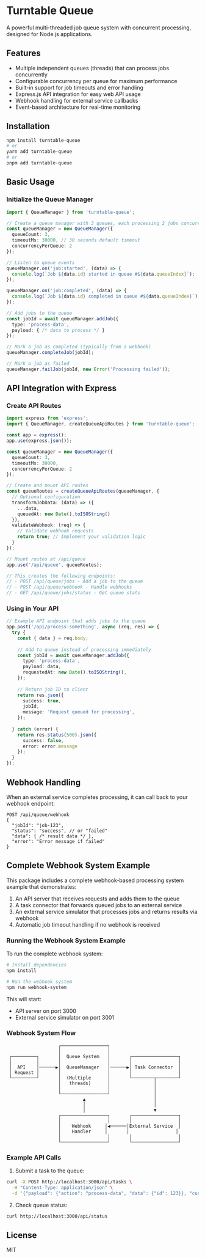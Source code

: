 # Turntable Queue

A powerful multi-threaded job queue system with concurrent processing, designed for Node.js applications.

## Features

- Multiple independent queues (threads) that can process jobs concurrently
- Configurable concurrency per queue for maximum performance
- Built-in support for job timeouts and error handling
- Express.js API integration for easy web API usage
- Webhook handling for external service callbacks
- Event-based architecture for real-time monitoring

## Installation

```bash
npm install turntable-queue
# or
yarn add turntable-queue
# or
pnpm add turntable-queue
```

## Basic Usage

### Initialize the Queue Manager

```typescript
import { QueueManager } from 'turntable-queue';

// Create a queue manager with 3 queues, each processing 2 jobs concurrently
const queueManager = new QueueManager({
  queueCount: 3,
  timeoutMs: 30000, // 30 seconds default timeout
  concurrencyPerQueue: 2
});

// Listen to queue events
queueManager.on('job:started', (data) => {
  console.log(`Job ${data.id} started in queue #${data.queueIndex}`);
});

queueManager.on('job:completed', (data) => {
  console.log(`Job ${data.id} completed in queue #${data.queueIndex}`);
});

// Add jobs to the queue
const jobId = await queueManager.addJob({ 
  type: 'process-data',
  payload: { /* data to process */ }
});

// Mark a job as completed (typically from a webhook)
queueManager.completeJob(jobId);

// Mark a job as failed
queueManager.failJob(jobId, new Error('Processing failed'));
```

## API Integration with Express

### Create API Routes

```typescript
import express from 'express';
import { QueueManager, createQueueApiRoutes } from 'turntable-queue';

const app = express();
app.use(express.json());

const queueManager = new QueueManager({
  queueCount: 3,
  timeoutMs: 30000,
  concurrencyPerQueue: 2
});

// Create and mount API routes
const queueRoutes = createQueueApiRoutes(queueManager, {
  // Optional configuration
  transformJobData: (data) => ({
    ...data,
    queuedAt: new Date().toISOString()
  }),
  validateWebhook: (req) => {
    // Validate webhook requests
    return true; // Implement your validation logic
  }
});

// Mount routes at /api/queue
app.use('/api/queue', queueRoutes);

// This creates the following endpoints:
// - POST /api/queue/jobs - Add a job to the queue
// - POST /api/queue/webhook - Handle webhooks
// - GET /api/queue/jobs/status - Get queue stats
```

### Using in Your API

```typescript
// Example API endpoint that adds jobs to the queue
app.post('/api/process-something', async (req, res) => {
  try {
    const { data } = req.body;
    
    // Add to queue instead of processing immediately
    const jobId = await queueManager.addJob({ 
      type: 'process-data',
      payload: data,
      requestedAt: new Date().toISOString(),
    });
    
    // Return job ID to client
    return res.json({
      success: true,
      jobId,
      message: 'Request queued for processing',
    });
    
  } catch (error) {
    return res.status(500).json({ 
      success: false, 
      error: error.message
    });
  }
});
```

## Webhook Handling

When an external service completes processing, it can call back to your webhook endpoint:

```
POST /api/queue/webhook
{
  "jobId": "job-123",
  "status": "success", // or "failed"
  "data": { /* result data */ },
  "error": "Error message if failed"
}
```

## Complete Webhook System Example

This package includes a complete webhook-based processing system example that demonstrates:

1. An API server that receives requests and adds them to the queue
2. A task connector that forwards queued jobs to an external service
3. An external service simulator that processes jobs and returns results via webhook
4. Automatic job timeout handling if no webhook is received

### Running the Webhook System Example

To run the complete webhook system:

```bash
# Install dependencies
npm install

# Run the webhook system
npm run webhook-system
```

This will start:
- API server on port 3000
- External service simulator on port 3001

### Webhook System Flow

```
                   ┌─────────────────┐
                   │                 │
 ┌─────────┐       │  Queue System   │       ┌─────────────────┐
 │         │       │                 │       │                 │
 │  API    │──────▶│  QueueManager   │──────▶│ Task Connector  │
 │ Request │       │                 │       │                 │
 └─────────┘       │  (Multiple      │       └────────┬────────┘
                   │   threads)      │                │
                   │                 │                │
                   └─────────────────┘                │
                            ▲                         │
                            │                         │
                            │                         ▼
                   ┌─────────────────┐       ┌─────────────────┐
                   │                 │       │                 │
                   │    Webhook     │◀──────│External Service  │
                   │    Handler     │       │                 │
                   │                 │       │                 │
                   └─────────────────┘       └─────────────────┘
```

### Example API Calls

1. Submit a task to the queue:
```bash
curl -X POST http://localhost:3000/api/tasks \
  -H "Content-Type: application/json" \
  -d '{"payload": {"action": "process-data", "data": {"id": 123}}, "customTimeout": 30000}'
```

2. Check queue status:
```bash
curl http://localhost:3000/api/status
```

## License

MIT 

